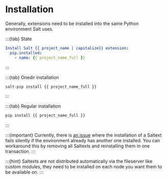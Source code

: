 # Installation

Generally, extensions need to be installed into the same Python environment Salt uses.

:::{tab} State
```yaml
Install Salt {{ project_name | capitalize}} extension:
  pip.installed:
    - name: {{ project_name_full }}
```
:::

:::{tab} Onedir installation
```bash
salt-pip install {{ project_name_full }}
```
:::

:::{tab} Regular installation
```bash
pip install {{ project_name_full }}
```
:::

:::{important}
Currently, there is [an issue][issue-second-saltext] where the installation of a Saltext fails silently
if the environment already has another one installed. You can workaround this by
removing all Saltexts and reinstalling them in one transaction.
:::

:::{hint}
Saltexts are not distributed automatically via the fileserver like custom modules, they need to be installed
on each node you want them to be available on.
:::

[issue-second-saltext]: https://github.com/saltstack/salt/issues/65433
